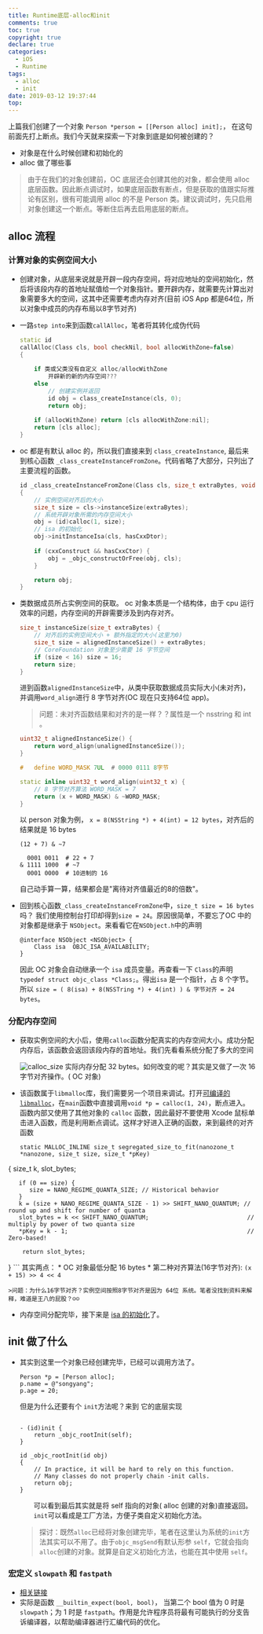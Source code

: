 ```yaml
---
title: Runtime底层-alloc和init
comments: true
toc: true
copyright: true
declare: true
categories:
  - iOS
  - Runtime
tags:
  - alloc
  - init
date: 2019-03-12 19:37:44
top:
---
```


上篇我们创建了一个对象 `Person *person = [[Person alloc] init];`， 在这句前面先打上断点。我们今天就来探索一下对象到底是如何被创建的？
<!--more-->
* 对象是在什么时候创建和初始化的
* alloc 做了哪些事

> 由于在我们的对象创建前，OC 底层还会创建其他的对象，都会使用 alloc 底层函数。因此断点调试时，如果底层函数有断点，但是获取的值跟实际推论有区别，很有可能调用 alloc 的不是 Person 类。建议调试时，先只启用对象创建这一个断点。等断住后再去启用底层的断点。

## alloc 流程

### 计算对象的实例空间大小

* 创建对象，从底层来说就是开辟一段内存空间，将对应地址的空间初始化，然后将该段内存的首地址赋值给一个对象指针。要开辟内存，就需要先计算出对象需要多大的空间，这其中还需要考虑内存对齐(目前 iOS App 都是64位，所以对象中成员的内存布局以8字节对齐)

* 一路`step into`来到函数`callAlloc`，笔者将其转化成伪代码

    ```c++
    static id
    callAlloc(Class cls, bool checkNil, bool allocWithZone=false)
    {
        
        if 类或父类没有自定义 alloc/allocWithZone 
            开辟新的新的内存空间???
        else 
            // 创建实例并返回
            id obj = class_createInstance(cls, 0);
            return obj;
        
        if (allocWithZone) return [cls allocWithZone:nil];
        return [cls alloc];
    }
    ```

* oc 都是有默认 alloc 的，所以我们直接来到 `class_createInstance`, 最后来到核心函数 `_class_createInstanceFromZone`。代码省略了大部分，只列出了主要流程的函数。

    ```c++
    id _class_createInstanceFromZone(Class cls, size_t extraBytes, void *zone, bool cxxConstruct = true, size_t *outAllocatedSize = nil)
    {
        // 实例空间对齐后的大小
        size_t size = cls->instanceSize(extraBytes);
        // 系统开辟对象所需的内存空间大小
        obj = (id)calloc(1, size);
        // isa 的初始化
        obj->initInstanceIsa(cls, hasCxxDtor);
            
        if (cxxConstruct && hasCxxCtor) {
            obj = _objc_constructOrFree(obj, cls);
        }
    
        return obj;
    }
    ```

* 类数据成员所占实例空间的获取。 oc 对象本质是一个结构体，由于 cpu 运行效率的问题，内存空间的开辟需要涉及到内存对齐。

    ```c++
    size_t instanceSize(size_t extraBytes) {
        // 对齐后的实例空间大小 + 额外指定的大小(这里为0)
        size_t size = alignedInstanceSize() + extraBytes;
        // CoreFoundation 对象至少需要 16 字节空间
        if (size < 16) size = 16;
        return size;
    }
    ```
    进到函数`alignedInstanceSize`中，从类中获取数据成员实际大小(未对齐)，并调用`word_align`进行 8 字节对齐(OC 现在只支持64位 app)。
    
    >问题：未对齐函数结果和对齐的是一样？？属性是一个 nsstring 和 int 。
    
    ```c++
    uint32_t alignedInstanceSize() {
        return word_align(unalignedInstanceSize());
    }

    #   define WORD_MASK 7UL  # 0000 0111 8字节
    
    static inline uint32_t word_align(uint32_t x) { 
        // 8 字节对齐算法 WORD_MASK = 7
        return (x + WORD_MASK) & ~WORD_MASK;
    }
    ```
    以 person 对象为例， `x = 8(NSString *) + 4(int) = 12 bytes`，对齐后的结果就是 16 bytes
    ```
    (12 + 7) & ~7
    
      0001 0011  # 22 + 7
    & 1111 1000  # ~7
      0001 0000  # 10进制的 16
    ```
    自己动手算一算，结果都会是"离待对齐值最近的8的倍数"。
    
* 回到核心函数`_class_createInstanceFromZone`中，`size_t size = 16 bytes` 吗？ 我们使用控制台打印却得到`size = 24`。原因很简单，不要忘了OC 中的对象都是继承于 `NSObject`。来看看它在`NSObject.h`中的声明

    ```
    @interface NSObject <NSObject> {
        Class isa  OBJC_ISA_AVAILABILITY;
    }
    ```
    因此 OC 对象会自动继承一个 `isa` 成员变量。再查看一下 `Class`的声明`typedef struct objc_class *Class;`。得出`isa` 是一个指针，占 8 个字节。所以 `size = ( 8(isa) + 8(NSSTring *) + 4(int) ) & 字节对齐 = 24 bytes`。
    
### 分配内存空间

* 获取实例空间的大小后，使用`calloc`函数分配真实的内存空间大小。成功分配内存后，该函数会返回该段内存的首地址。我们先看看系统分配了多大的空间

    ![calloc_size](https://i.loli.net/2019/03/12/5c879a1272bce.jpg)
    实际内存分配 32 bytes。如何改变的呢？其实是又做了一次 16 字节对齐操作。( OC 对象)

* 该函数属于`libmalloc`库，我们需要另一个项目来调试。打开[可编译的`libmalloc`](https://github.com/roastduckcd/libmalloc)，在`main`函数中直接调用`void *p = calloc(1, 24)`，断点进入。函数内部又使用了其他对象的 `calloc` 函数，因此最好不要使用 Xcode 鼠标单击进入函数，而是利用断点调试。这样才好进入正确的函数，来到最终的对齐函数

    ```
    static MALLOC_INLINE size_t segregated_size_to_fit(nanozone_t *nanozone, size_t size, size_t *pKey)
{
	   size_t k, slot_bytes;

	   if (0 == size) {
		  size = NANO_REGIME_QUANTA_SIZE; // Historical behavior
	   }
	   k = (size + NANO_REGIME_QUANTA_SIZE - 1) >> SHIFT_NANO_QUANTUM; // round up and shift for number of quanta
	   slot_bytes = k << SHIFT_NANO_QUANTUM;							// multiply by power of two quanta size
	   *pKey = k - 1;													// Zero-based!

    	return slot_bytes;
}
    ```
    其实两点：
    * OC 对象最低分配 16 bytes
    * 第二种对齐算法(16字节对齐): `(x + 15) >> 4 << 4`

    >问题：为什么16字节对齐？实例空间按照8字节对齐是因为 64位 系统。笔者没找到资料来解释，难道是王八的屁股？☺☺
    
* 内存空间分配完毕，接下来是 [isa 的初始化]()了。

## init 做了什么
* 其实到这里一个对象已经创建完毕，已经可以调用方法了。

    ```
    Person *p = [Person alloc];
    p.name = @"songyang";
    p.age = 20;
    ```
    但是为什么还要有个 `init`方法呢？来到 它的底层实现

    ```
    
    - (id)init {
        return _objc_rootInit(self);
    }
    
    id _objc_rootInit(id obj)
    {
        // In practice, it will be hard to rely on this function.
        // Many classes do not properly chain -init calls.
        return obj;
    }
    ```
    　　可以看到最后其实就是将 self 指向的对象( alloc 创建的对象)直接返回。
    　　`init`可以看成是工厂方法，方便子类自定义初始化方法。
    >探讨：既然`alloc`已经将对象创建完毕，笔者在这里认为系统的`init`方法其实可以不用了。由于`objc_msgSend`有默认形参 `self`，它就会指向`alloc`创建的对象。就算是自定义初始化方法，也能在其中使用 `self`。


### 宏定义 `slowpath` 和 `fastpath`

* [相关链接](https://www.jianshu.com/p/2684613a300f)
* 实际是函数 `__builtin_expect(bool, bool)`， 当第二个 bool 值为 0 时是 `slowpath`；为 1 时是 `fastpath`。作用是允许程序员将最有可能执行的分支告诉编译器，以帮助编译器进行汇编代码的优化。
